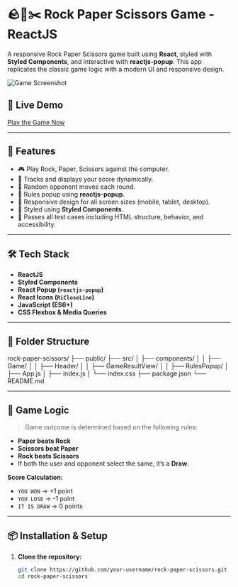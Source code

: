 # 🪨📄✂️ Rock Paper Scissors Game - ReactJS

A responsive Rock Paper Scissors game built using **React**, styled with **Styled Components**, and interactive with **reactjs-popup**. This app replicates the classic game logic with a modern UI and responsive design.

![Game Screenshot](https://assets.ccbp.in/frontend/content/react-js/rock-paper-scissors-output.gif)

## 🚀 Live Demo

[Play the Game Now](https://MaridiGame.ccbp.tech) <!-- Replace # with your live demo URL if hosted -->

---

## 📌 Features

- 🎮 Play Rock, Paper, Scissors against the computer.
- 🔢 Tracks and displays your score dynamically.
- 🔁 Random opponent moves each round.
- 📜 Rules popup using **reactjs-popup**.
- 🎨 Responsive design for all screen sizes (mobile, tablet, desktop).
- 💅 Styled using **Styled Components**.
- 🧪 Passes all test cases including HTML structure, behavior, and accessibility.

---

## 🛠️ Tech Stack

- **ReactJS**
- **Styled Components**
- **React Popup (`reactjs-popup`)**
- **React Icons (`RiCloseLine`)**
- **JavaScript (ES6+)**
- **CSS Flexbox & Media Queries**

---

## 📁 Folder Structure

rock-paper-scissors/
├── public/
├── src/
│ ├── components/
│ │ ├── Game/
│ │ ├── Header/
│ │ ├── GameResultView/
│ │ ├── RulesPopup/
│ ├── App.js
│ ├── index.js
│ └── index.css
├── package.json
└── README.md


---

## 🧠 Game Logic

> Game outcome is determined based on the following rules:

- **Paper beats Rock**
- **Scissors beat Paper**
- **Rock beats Scissors**
- If both the user and opponent select the same, it’s a **Draw**.

**Score Calculation:**

- `YOU WON` → +1 point
- `YOU LOSE` → -1 point
- `IT IS DRAW` → 0 points

---

## 📦 Installation & Setup

1. **Clone the repository:**
   ```bash
   git clone https://github.com/your-username/rock-paper-scissors.git
   cd rock-paper-scissors



